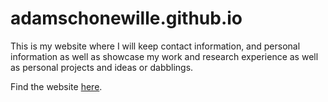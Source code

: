 # adamschonewille.github.io

This is my website where I will keep contact information, and personal
information as well as showcase my work and research experience as well
as personal projects and ideas or dabblings.

Find the website [here](https://adamschonewille.github.io/).
